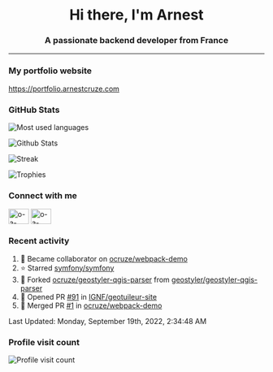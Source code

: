 <h1 align="center">Hi there, I'm Arnest</h1>
<h3 align="center">A passionate backend developer from France</h3>

---

### My portfolio website

https://portfolio.arnestcruze.com

### GitHub Stats

![Most used languages](https://github-readme-stats.vercel.app/api/top-langs/?username=ocruze&langs_count=10&layout=compact&hide=tsql)

![Github Stats](https://github-readme-stats.vercel.app/api?username=ocruze&count_private=true&show_icons=true&title_color=fff&text_color=fff&bg_color=30,36d1dc,904e95)

![Streak](https://github-readme-streak-stats.herokuapp.com/?user=ocruze&)

![Trophies](https://github-profile-trophy.vercel.app/?username=ocruze)

### Connect with me

<p align="left">
  <a href="mailto:o.cruze@live.com" target="blank"><img align="center" src="https://upload.wikimedia.org/wikipedia/commons/d/df/Microsoft_Office_Outlook_%282018%E2%80%93present%29.svg" alt="o-a-cruze" height="30" width="40" /></a>
  <a href="https://linkedin.com/in/o-a-cruze" target="blank"><img align="center" src="https://raw.githubusercontent.com/rahuldkjain/github-profile-readme-generator/master/src/images/icons/Social/linked-in-alt.svg" alt="o-a-cruze" height="30" width="40" /></a>
</p>

### Recent activity

<!--RECENT_ACTIVITY:start-->
1. 🤝 Became collaborator on [ocruze/webpack-demo](https://github.com/ocruze/webpack-demo)
2. ⭐ Starred [symfony/symfony](https://github.com/symfony/symfony)
3. 🔱 Forked [ocruze/geostyler-qgis-parser](https://github.com/ocruze/geostyler-qgis-parser) from [geostyler/geostyler-qgis-parser](https://github.com/geostyler/geostyler-qgis-parser)
4. 💪 Opened PR [#91](https://github.com/IGNF/geotuileur-site/pull/91) in [IGNF/geotuileur-site](https://github.com/IGNF/geotuileur-site)
5. 🎉 Merged PR [#1](https://github.com/ocruze/webpack-demo/pull/1) in [ocruze/webpack-demo](https://github.com/ocruze/webpack-demo)
<!--RECENT_ACTIVITY:end-->

<!--RECENT_ACTIVITY:last_update-->
Last Updated: Monday, September 19th, 2022, 2:34:48 AM
<!--RECENT_ACTIVITY:last_update_end-->

### Profile visit count

![Profile visit count](https://profile-counter.glitch.me/ocruze/count.svg)
